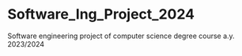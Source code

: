 # Software_Ing_Project_2024
Software engineering project of computer science degree course a.y. 2023/2024 
